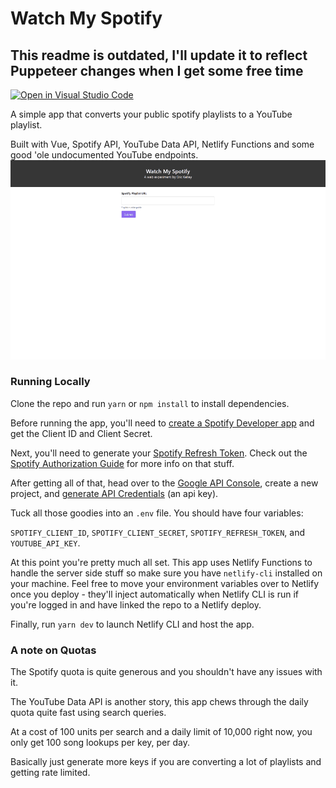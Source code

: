 # Watch My Spotify


## This readme is outdated, I'll update it to reflect Puppeteer changes when I get some free time

[![Open in Visual Studio Code](https://open.vscode.dev/badges/open-in-vscode.svg)](https://open.vscode.dev/emkelley/watchmyspotify)

A simple app that converts your public spotify playlists to a YouTube playlist.

Built with Vue, Spotify API, YouTube Data API, Netlify Functions and some good 'ole undocumented YouTube endpoints.
![](demo.gif)

### Running Locally
Clone the repo and run `yarn` or `npm install` to install dependencies.

Before running the app, you'll need to [create a Spotify Developer app](https://developer.spotify.com/dashboard/login) and get the Client ID and Client Secret.

Next, you'll need to generate your [Spotify Refresh Token](https://getyourspotifyrefreshtoken.herokuapp.com/). Check out the [Spotify Authorization Guide](https://developer.spotify.com/documentation/general/guides/authorization-guide/) for more info on that stuff.

After getting all of that, head over to the [Google API Console](https://console.cloud.google.com), create a new project, and [generate API Credentials](https://console.cloud.google.com/apis/api/youtube.googleapis.com/credentials) (an api key).

Tuck all those goodies into an `.env` file. You should have four variables:

`SPOTIFY_CLIENT_ID`, `SPOTIFY_CLIENT_SECRET`, `SPOTIFY_REFRESH_TOKEN`, and `YOUTUBE_API_KEY`.

At this point you're pretty much all set. This app uses Netlify Functions to handle the server side stuff so make sure you have `netlify-cli` installed on your machine. Feel free to move your environment variables over to Netlify once you deploy - they'll inject automatically when Netlify CLI is run if you're logged in and have linked the repo to a Netlify deploy.



Finally, run `yarn dev` to launch Netlify CLI and host the app.

### A note on Quotas
The Spotify quota is quite generous and you shouldn't have any issues with it.

The YouTube Data API is another story, this app chews through the daily quota quite fast using search queries.

At a cost of 100 units per search and a daily limit of 10,000 right now, you only get 100 song lookups per key, per day.

Basically just generate more keys if you are converting a lot of playlists and getting rate limited.
